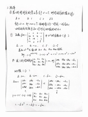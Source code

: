 <img src="chap 1 行列式练习题.assets/011299a0b7bf2ebf0a2aab094bd16bdf.jpg" alt="011299a0b7bf2ebf0a2aab094bd16bdf" style="zoom:33%;" />